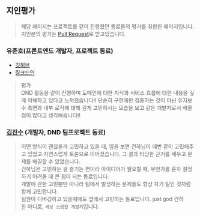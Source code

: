 ## 지인평가
> 해당 페이지는 프로젝트를 같이 진행했던 동료들의 평가를 취합한 페이지입니다. <br>
> 지인분의 평가는 [Pull Request](https://github.com/hgh1472/RESUME/pulls)로 받고있습니다.


### 유준호(프론트엔드 개발자, 프로젝트 동료)

- [깃허브](https://github.com/yjh-1008)
- [링크드인](https://www.linkedin.com/in/준호-유-a4577a2a8/)

> 평가<br/>
> DND 활동을 같이 진행하며 도메인에 대한 지식과 서비스 흐름에 대한 내용을 깊게 이해하고 있다고 느껴졌습니다!! 단순히 구현에만 집중하는 것이 아닌 유지보수 측면과 내부 로직에 대해 깊게 고민하시는 모습을 보고 같은 개발자로서 배울 점이 많다고 생각해습니다!!


### [김진수](https://github.com/plan11plan) (개발자, DND 팀프로젝트 동료)

>어떤 방식이 괜찮을까 고민하고 있을 때, 옆을 보면 건하님이 매번 같이 고민해주고 있었고 자연스럽게 토론으로 이어졌습니다. 그 결과 타당한 근거를 세우고 문제를 해결할 수 있었습니다.<br>
>건하님은 고민하는 걸 즐기는 편이라 아이디어가 필요할 때, 무언가를 혼자 결정하기 어려울 때 큰 힘이 되는 동료입니다.<br>
>개발에 관한 고민뿐만 아니라 팀에서 발생하는 문제들도 항상 자기 일인 것처럼 함께 고민합니다. <br>
>팀원이 디버깅하고 있을때에도 옆에서 고민하는 동료입니다. just god 건하 <br>
>한 마디로, `세상 스윗한 개발자`입니다. 

